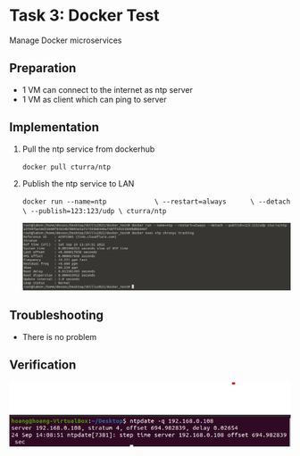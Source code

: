 # Task 3: Docker Test
Manage Docker microservices

## Preparation

- 1 VM can connect to the internet as ntp server
- 1 VM as client which can ping to server

## Implementation

1. Pull the ntp service from dockerhub

    `docker pull cturra/ntp`

2. Publish the ntp service to LAN

    `docker run --name=ntp            \
              --restart=always      \
              --detach              \
              --publish=123:123/udp \
              cturra/ntp`
    
    ![run ntp server](docker_1.png)

## Troubleshooting

- There is no problem

## Verification

![result](docker_2.png)
